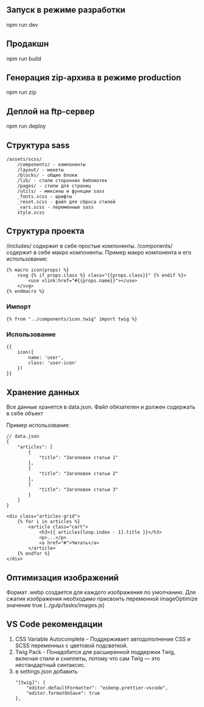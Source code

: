 ## Запуск в режиме разработки

npm run dev

## Продакшн

npm run build

## Генерация zip-архива в режиме production

npm run zip

## Деплой на ftp-сервер

npm run deploy

## Структура sass

```
/assets/scss/
    /components/ - компоненты
    /layout/ - макеты
    /blocks/ - общие блоки
    /lib/ - стили сторонних библиотек
    /pages/ - стили для страниц
    /utils/ - миксины и функции sass
    _fonts.scss - шрифты
    _reset.scss - файл для сброса стилей
    _vars.scss - переменные sass
    style.scss
```

## Структура проекта

/includes/ содержит в себе простые компоненты. /components/ содержит в себе макро компоненты. Пример
макро компонента и его использование:

```
{% macro icon(props) %}
	<svg {% if props.class %} class="{{props.class}}" {% endif %}>
		<use xlink:href="#{{props.name}}"></use>
	</svg>
{% endmacro %}
```

### Импорт

```
{% from "../components/icon.twig" import twig %}
```

### Использование

```
{{
    icon({
        name: 'user',
        class: 'user-icon'
    })
}}
```

## Хранение данных

Все данные хранятся в data.json. Файл обязателен и должен содержать в себе объект

Пример использования:

```
// data.json
{
    "articles": [
        {
            "title": "Заголовок статьи 1"
        },
        {
            "title": "Заголовок статьи 2"
        },
        {
            "title": "Заголовок статьи 3"
        }
    ]
}
```

```
<div class="articles-grid">
    {% for i in articles %}
        <article class="cart">
            <h3>{{ articles[loop.index - 1].title }}</h3>
            <p>...</p>
            <a href="#">Читать</a>
        </article>
    {% endfor %}
</div>
```

## Оптимизация изображений

Формат .webp создается для каждого изображения по умолчанию. Для сжатия изображения необходимо
присвоить переменной imageOptimize значение true (../gulp/tasks/images.js)

## VS Code рекомендации
1. CSS Variable Autocomplete - Поддерживает автодополнение CSS и SCSS переменных с цветовой подсветкой.
2. Twig Pack - Понадобится для расширенной поддержки Twig, включая стили и сниппеты, потому что сам Twig — это нестандартный синтаксис.
3. в settings.json добавить 
    ```
    "[twig]": {
        "editor.defaultFormatter": "esbenp.prettier-vscode",
        "editor.formatOnSave": true
    },
    ```
